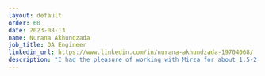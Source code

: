 ```yaml
---
layout: default
order: 60
date: 2023-08-13
name: Nurana Akhundzada
job_title: QA Engineer
linkedin_url: https://www.linkedin.com/in/nurana-akhundzada-19704068/
description: "I had the pleasure of working with Mirza for about 1.5-2 years at Reseptron. He was the youngest and most positive member of our team. I was impressed by his eagerness to learn and use new technologies, tools and best practices to become better at what he does."
---
```

